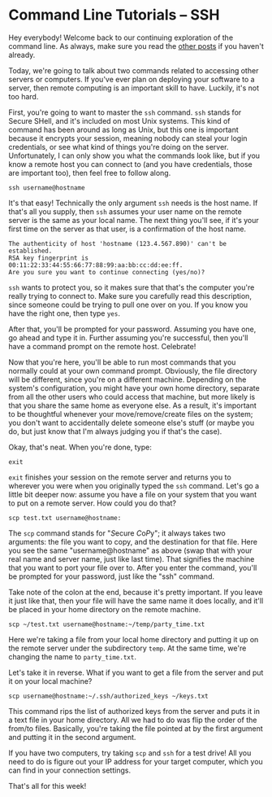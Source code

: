 # Command Line Tutorials – SSH

Hey everybody! Welcome back to our continuing exploration of the command line. As always, make sure you read the [other posts]("http://quickleft.com/blog/command-line-tutorials-why-i-write-these") if you haven't already.

Today, we're going to talk about two commands related to accessing other servers or computers. If you've ever plan on deploying your software to a server, then remote computing is an important skill to have. Luckily, it's not too hard.

First, you're going to want to master the `ssh` command. `ssh` stands for Secure SHell, and it's included on most Unix systems. This kind of command has been around as long as Unix, but this one is important because it encrypts your session, meaning nobody can steal your login credentials, or see what kind of things you're doing on the server. Unfortunately, I can only show you what the commands look like, but if you know a remote host you can connect to (and you have credentials, those are important too), then feel free to follow along.

```
ssh username@hostname
```

It's that easy! Technically the only argument `ssh` needs is the host name. If that's all you supply, then `ssh` assumes your user name on the remote server is the same as your local name. The next thing you'll see, if it's your first time on the server as that user, is a confirmation of the host name.

```
The authenticity of host 'hostname (123.4.567.890)' can't be established.
RSA key fingerprint is 00:11:22:33:44:55:66:77:88:99:aa:bb:cc:dd:ee:ff.
Are you sure you want to continue connecting (yes/no)?
```

`ssh` wants to protect you, so it makes sure that that's the computer you're really trying to connect to. Make sure you carefully read this description, since someone could be trying to pull one over on you. If you know you have the right one, then type `yes`.

After that, you'll be prompted for your password. Assuming you have one, go ahead and type it in. Further assuming you're successful, then you'll have a command prompt on the remote host. Celebrate!

Now that you're here, you'll be able to run most commands that you normally could at your own command prompt. Obviously, the file directory will be different, since you're on a different machine. Depending on the system's configuration, you might have your own home directory, separate from all the other users who could access that machine, but more likely is that you share the same home as everyone else. As a result, it's important to be thoughtful whenever your move/remove/create files on the system; you don't want to accidentally delete someone else's stuff (or maybe you do, but just know that I'm always judging you if that's the case).

Okay, that's neat. When you're done, type:

```
exit
```

`exit` finishes your session on the remote server and returns you to wherever you were when you originally typed the `ssh` command. Let's go a little bit deeper now: assume you have a file on your system that you want to put on a remote server. How could you do that?

```
scp test.txt username@hostname:
```

The `scp` command stands for "*S*ecure *C*o*P*y"; it always takes two arguments: the file you want to copy, and the destination for that file. Here you see the same "username@hostname" as above (swap that with your real name and server name, just like last time). That signifies the machine that you want to port your file over to. After you enter the command, you'll be prompted for your password, just like the "ssh" command.

Take note of the colon at the end, because it's pretty important. If you leave it just like that, then your file will have the same name it does locally, and it'll be placed in your home directory on the remote machine.

```
scp ~/test.txt username@hostname:~/temp/party_time.txt
```

Here we're taking a file from your local home directory and putting it up on the remote server under the subdirectory `temp`. At the same time, we're changing the name to `party_time.txt`.

Let's take it in reverse. What if you want to get a file from the server and put it on your local machine?

```
scp username@hostname:~/.ssh/authorized_keys ~/keys.txt
```

This command rips the list of authorized keys from the server and puts it in a text file in your home directory. All we had to do was flip the order of the from/to files. Basically, you're taking the file pointed at by the first argument and putting it in the second argument.

If you have two computers, try taking `scp` and `ssh` for a test drive! All you need to do is figure out your IP address for your target computer, which you can find in your connection settings.

That's all for this week!
